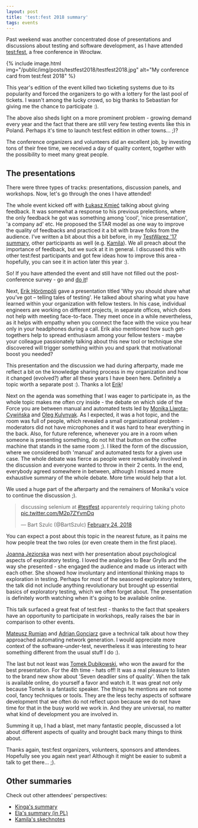 ```yaml
---
layout: post
title: 'test:fest 2018 summary'
tags: events
---
```


Past weekend was another concentrated dose of presentations and discussions about testing and software development, as I have attended [test:fest](http://testfest.pl/), a free conference in Wrocław.

{% include image.html img="/public/img/posts/testfest2018/testfest2018.jpg" alt="My conference card from test:fest 2018" %}

<!--more-->
This year's edition of the event killed two ticketing systems due to its popularity and forced the organizers to go with a lottery for the last pool of tickets. I wasn't among the lucky crowd, so big thanks to Sebastian for giving me the chance to participate :).

The above also sheds light on a more prominent problem - growing demand every year and the fact that there are still very few testing events like this in Poland. Perhaps it's time to launch test:fest edition in other towns... ;)?

The conference organizers and volunteers did an excellent job, by investing tons of their free time, we received a day of quality content, together with the possibility to meet many great people.

## The presentations

There were three types of tracks: presentations, discussion panels, and workshops.
Now, let's go through the ones I have attended!

The whole event kicked off with [Łukasz Kmieć](http://testfest.pl/en/speaker/lukasz-kmiec/) talking about giving feedback. It was somewhat a response to his previous prelections, where the only feedback he got was something among 'cool', 'nice presentation', 'a company ad' etc. He proposed the STAR model as one way to improve the quality of feedbacks and practiced it a bit with brave folks from the audience.
I've written a bit about this a bit before, in my [TestWarez '17 summary](https://automatingguy.com/2017/11/22/testwarez-2017-summary/), other participants as well (e.g. [Kamila]( https://twitter.com/MrozekKamila/status/932274415143915521)). We all preach about the importance of feedback, but we suck at it in general. I discussed this with other test:fest participants and got few ideas how to improve this area - hopefully, you can see it in action later this year :).

So! If you have attended the event and still have not filled out the post-conference survey - go and [do it](https://goo.gl/forms/fbX2OPVqEJaB6sph1)!

Next, [Erik Hörömpöli](http://testfest.pl/en/speaker/erik-horompoli/) gave a presentation titled 'Why you should share what you’ve got – telling tales of testing'. He talked about sharing what you have learned within your organization with fellow testers. In his case, individual engineers are working on different projects, in separate offices, which does not help with meeting face-to-face. They meet once in a while nevertheless, as it helps with empathy when you connect the face with the voice you hear only in your headphones during a call. Erik also mentioned how such get-togethers help to spread enthusiasm among your fellow testers - maybe your colleague passionately talking about this new tool or technique she discovered will trigger something within you and spark that motivational boost you needed?

This presentation and the discussion we had during afterparty, made me reflect a bit on the knowledge sharing process in my organization and how it changed (evolved?) after all these years I have been here. Definitely a topic worth a separate post :). Thanks a lot [Erik](https://twitter.com/erikhun)!

Next on the agenda was something that I was eager to participate in, as the whole topic makes me often cry inside - the debate on which side of the Force you are between manual and automated tests led by [Monika Liwota-Cywińska](http://testfest.pl/en/speaker/monika-lichota-cywinska/) and [Oleg Kulynyak](http://testfest.pl/en/speaker/oleg-kulynyak/). As I expected, it was a hot topic, and the room was full of people, which revealed a small organizational problem - moderators did not have microphones and it was hard to hear everything in the back. Also, for future reference, whenever you are in a room when someone is presenting something, do not hit that button on the coffee machine that stands in the same room ;).
I liked the form of the discussion, where we considered both 'manual' and automated tests for a given use case. The whole debate was fierce as people were remarkably involved in the discussion and everyone wanted to throw in their 2 cents. In the end, everybody agreed somewhere in between, although I missed a more exhaustive summary of the whole debate. More time would help that a lot.

We used a huge part of the afterparty and the remainers of Monika's voice to continue the discussion ;).

<blockquote class="twitter-tweet" data-lang="en"><p lang="en" dir="ltr">discussing selenium at <a href="https://twitter.com/hashtag/testfest?src=hash&amp;ref_src=twsrc%5Etfw">#testfest</a> apparentely requiring taking photo <a href="https://t.co/M2p7ZYvmDq">pic.twitter.com/M2p7ZYvmDq</a></p>&mdash; Bart Szulc (@BartSzulc) <a href="https://twitter.com/BartSzulc/status/967527267667726339?ref_src=twsrc%5Etfw">February 24, 2018</a></blockquote>
<script async src="https://platform.twitter.com/widgets.js" charset="utf-8"></script>

You can expect a post about this topic in the nearest future, as it pains me how people treat the two roles (or even create them in the first place).

[Joanna Jeziorska](http://testfest.pl/en/speaker/joanna-jeziorska/) was next with her presentation about psychological aspects of exploratory testing. I loved the analogies to Bear Grylls and the way she presented - she engaged the audience and made us interact with each other. She showed how involuntary and intentional thinking maps to exploration in testing. Perhaps for most of the seasoned exploratory testers, the talk did not include anything revolutionary but brought up essential basics of exploratory testing, which we often forget about. The presentation is definitely worth watching when it's going to be available online.

This talk surfaced a great feat of test:fest - thanks to the fact that speakers have an opportunity to participate in workshops, really raises the bar in comparison to other events.

[Mateusz Rumian](http://testfest.pl/en/speaker/mateusz-rumian/) and [Adrian Gonciarz](http://testfest.pl/en/speaker/adrian-gonciarz/) gave a technical talk about how they approached automating network generation. I would appreciate more context of the software-under-test, nevertheless it was interesting to hear something different from the usual stuff I do :).

The last but not least was [Tomek Dubikowski](http://testfest.pl/en/speaker/tomasz-dubikowski/), who won the award for the best presentation. For the 4th time - hats off! It was a real pleasure to listen to the brand new show about 'Seven deadlier sins of quality'. When the talk is available online, do yourself a favor and watch it. It was great not only because Tomek is a fantastic speaker. The things he mentions are not some cool, fancy techniques or tools. They are the less techy aspects of software development that we often do not reflect upon because we do not have time for that in the busy world we work in. And they are universal, no matter what kind of development you are involved in.

Summing it up, I had a blast, met many fantastic people, discussed a lot about different aspects of quality and brought back many things to think about.

Thanks again, test:fest organizers, volunteers, sponsors and attendees. Hopefully see you again next year! Although it might be easier to submit a talk to get there... ;).

## Other summaries

Check out other attendees' perspectives:
- [Kinga's summary](https://kingatest.wordpress.com/2018/02/24/testfest-2018-the-real-pearl-among-pl-testing-conferences/)
- [Ela's summary (in PL)](https://blog.speednet.pl/testfest-wroclaw/)
- [Kamila's skechnotes](https://twitter.com/search?q=%23testfest%20%23sketchnote&src=typd)
